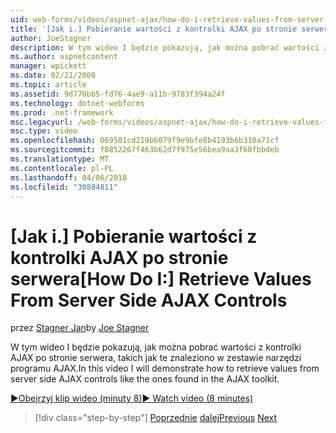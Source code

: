 ```yaml
---
uid: web-forms/videos/aspnet-ajax/how-do-i-retrieve-values-from-server-side-ajax-controls
title: '[Jak i.] Pobieranie wartości z kontrolki AJAX po stronie serwera | Dokumentacja firmy Microsoft'
author: JoeStagner
description: W tym wideo I będzie pokazują, jak można pobrać wartości z kontrolki AJAX po stronie serwera, takich jak te znaleziono w zestawie narzędzi programu AJAX.
ms.author: aspnetcontent
manager: wpickett
ms.date: 02/21/2008
ms.topic: article
ms.assetid: 9d770bb5-fd76-4ae9-a11b-9783f394a24f
ms.technology: dotnet-webforms
ms.prod: .net-framework
msc.legacyurl: /web-forms/videos/aspnet-ajax/how-do-i-retrieve-values-from-server-side-ajax-controls
msc.type: video
ms.openlocfilehash: 069501cd219b6079f9e9bfe8b4193b6b310a71cf
ms.sourcegitcommit: f8852267f463b62d7f975e56bea9aa3f68fbbdeb
ms.translationtype: MT
ms.contentlocale: pl-PL
ms.lasthandoff: 04/06/2018
ms.locfileid: "30884811"
---
```

<a name="how-do-i-retrieve-values-from-server-side-ajax-controls"></a><span data-ttu-id="69fa0-103">[Jak i.] Pobieranie wartości z kontrolki AJAX po stronie serwera</span><span class="sxs-lookup"><span data-stu-id="69fa0-103">[How Do I:] Retrieve Values From Server Side AJAX Controls</span></span>
====================
<span data-ttu-id="69fa0-104">przez [Stagner Jan](https://github.com/JoeStagner)</span><span class="sxs-lookup"><span data-stu-id="69fa0-104">by [Joe Stagner](https://github.com/JoeStagner)</span></span>

<span data-ttu-id="69fa0-105">W tym wideo I będzie pokazują, jak można pobrać wartości z kontrolki AJAX po stronie serwera, takich jak te znaleziono w zestawie narzędzi programu AJAX.</span><span class="sxs-lookup"><span data-stu-id="69fa0-105">In this video I will demonstrate how to retrieve values from server side AJAX controls like the ones found in the AJAX toolkit.</span></span>

[<span data-ttu-id="69fa0-106">&#9654;Obejrzyj klip wideo (minuty 8)</span><span class="sxs-lookup"><span data-stu-id="69fa0-106">&#9654; Watch video (8 minutes)</span></span>](https://channel9.msdn.com/Blogs/ASP-NET-Site-Videos/how-do-i-retrieve-values-from-server-side-ajax-controls)

> [!div class="step-by-step"]
> <span data-ttu-id="69fa0-107">[Poprzednie](how-do-i-associate-ajax-client-behavior-with-an-aspnet-server-control.md)
> [dalej](two-simple-techniques-for-triggering-updates-to-update-panels.md)</span><span class="sxs-lookup"><span data-stu-id="69fa0-107">[Previous](how-do-i-associate-ajax-client-behavior-with-an-aspnet-server-control.md)
[Next](two-simple-techniques-for-triggering-updates-to-update-panels.md)</span></span>
